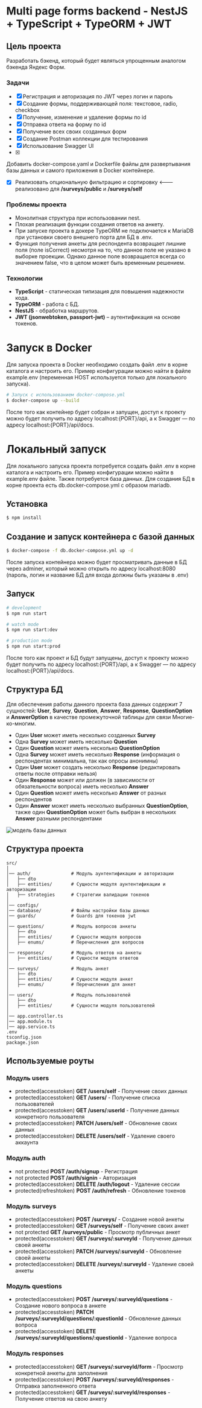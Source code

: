 # Multi page forms backend - NestJS + TypeScript + TypeORM + JWT

## Цель проекта

Разработать бэкенд, который будет являться упрощенным аналогом бэкенда Яндекс Форм.

### Задачи

- [X] Регистрация и авторизация по JWT через логин и пароль
- [X] Cоздание формы, поддерживающей поля: текстовое, radio, checkbox
- [X] Получение, изменение и удаление формы по id
- [X] Отправка ответа на форму по id
- [X] Получение всех своих созданных форм
- [X] Создание Postman коллекции для тестирования
- [X] Использование Swagger UI
- [X] 
Добавить docker-compose.yaml и Dockerfile файлы для развертывания базы данных и самого приложения в Docker контейнере.
- [X] Реализовать опциональную фильтрацию и сортировку    <--- реализовано для **/surveys/public** и **/surveys/self**

### Проблемы проекта

- Монолитная структура при использовании nest.
- Плохая реализация функции создания ответов на анкету.
- При запуске проекта в докере TypeORM не подключается к MariaDB при установки своего внешнего порта для БД в .env.
- Функция получения анкеты для респондента возвращает лишние поля (поле isCorrect) несмотря на то, что данное поле не указано в выборке проекции. Однако данное поле возвращается всегда со значением false, что в целом может быть временным решением.

### Технологии

- **TypeScript** - статическая типизация для повышения надежности кода.
- **TypeORM** - работа с БД.
- **NestJS** - обработка маршрутов.
- **JWT (jsonwebtoken, passport-jwt)** – аутентификация на основе токенов.

# Запуск в Docker

Для запуска проекта в Docker необходимо создать файл .env в корне каталога и настроить его. Пример конфигурации можно найти в файле example.env (переменная HOST используется только для локального запуска).
```bash
# Запуск с использованием docker-compose.yml
$ docker-compose up --build
```
После того как контейнер будет собран и запущен, доступ к проекту можно будет получить по адресу localhost:{PORT}/api, а к Swagger — по адресу localhost:{PORT}/api/docs.

# Локальный запуск

Для локального запуска проекта потребуется создать файл .env в корне каталога и настроить его. Пример конфигурации можно найти в example.env файле.
Также потребуется база данных. Для создания БД в корне проекта есть db.docker-compose.yml с образом mariadb.

## Установка

```bash
$ npm install
```

## Создание и запуск контейнера с базой данных

```bash
$ docker-compose -f db.docker-compose.yml up -d
```
После запуска контейнера можно будет просматривать данные в БД через adminer, который можно открыть по адресу localhost:8080 (пароль, логин и название БД для входа должны быть указаны в .env)

## Запуск

```bash
# development
$ npm run start

# watch mode
$ npm run start:dev

# production mode
$ npm run start:prod
```
После того как проект и БД будут запущены, доступ к проекту можно будет получить по адресу localhost:{PORT}/api, а к Swagger — по адресу localhost:{PORT}/api/docs.

## Структура БД

Для обеспечения работы данного проекта база данных содержит 7 сущностей: **User**, **Survey**, **Question**, **Answer**, **Response**, **QuestionOption** и **AnswerOption** в качестве промежуточной таблицы для связи Многие-ко-многим.
  - Один **User** может иметь несколько созданных **Survey**
  - Одна **Survey** может иметь несколько **Question**
  - Один **Question** может иметь несколько **QuestionOption**
  - Одна **Survey** может иметь несколько **Response** (информация о респондентах минимальна, так как опросы анонимны)
  - Один **User** может создать несколько **Response** (редактировать ответы после отправки нельзя)
  - Один **Response** может или должен (в зависимости от обязательности вопроса) иметь несколько **Answer**
  - Один **Question** может иметь несколько **Answer** от разных респондентов
  - Один **Answer** может иметь несколько выбранных **QuestionOption**, также один **QuestionOption** может быть выбран в нескольких **Answer** разными респондентами

![модель базы данных](db.schema.png)

## Структура проекта

```
src/
│
│── auth/               # Модуль аунтентификации и авторизации
│   ├── dto
│   ├── entities/       # Сущности модуля аунтентификации и авторизации
│   ├── strategies      # Стратегии валидации токенов
│
│── configs/
│── database/           # Файлы настройки базы данных
│── guards/             # Guards для токенов jwt
│
│── questions/          # Модуль вопросов анкеты
│   ├── dto
│   ├── entities/       # Сущности модуля вопросов
│   ├── enums/          # Перечисления для вопросов
│
│── responses/          # Модуль ответов на анкеты
│   ├── entities/       # Сущности модуля ответов
│
│── surveys/            # Модуль анкет
│   ├── dto
│   ├── entities/       # Сущности модуля анкет
│   ├── enums/          # Перечисления для анкет
│
│── users/              # Модуль пользователей
│   ├── dto
│   ├── entities/       # Сущности модуля пользователей
│
│── app.controller.ts
│── app.module.ts
│── app.service.ts
.env
tsconfig.json
package.json
```

## Используемые роуты

### Модуль users

- protected(accesstoken) **GET    /users/self**            - Получение своих данных
- protected(accesstoken) **GET    /users/**                - Получение списка пользователей
- protected(accesstoken) **GET    /users/:userId**         - Получение данных конкретного пользователя
- protected(accesstoken) **PATCH  /users/self**            - Обновление своих данных
- protected(accesstoken) **DELETE /users/self**            - Удаление своего аккаунта

### Модуль auth

- not protected            **POST    /auth/signup**    - Регистрация
- not protected            **POST    /auth/signin**    - Авторизация
- protected(accesstoken)   **DELETE  /auth/logout**    - Удаление сессии
- protected(refreshtoken)  **POST    /auth/refresh**   - Обновление токенов

### Модуль surveys

- protected(accesstoken)   **POST   /surveys/**                      - Создание новой анкеты
- protected(accesstoken)   **GET    /surveys/self**                  - Получение своих анкет
- not protected            **GET    /surveys/public**                - Просмотр публичных анкет
- protected(accesstoken)   **GET    /surveys/:surveyId**             - Получение данных своей анкеты
- protected(accesstoken)   **PATCH  /surveys/:surveyId**             - Обновление своей анкеты
- protected(accesstoken)   **DELETE /surveys/:surveyId**             - Удаление своей анкеты

### Модуль questions

- protected(accesstoken)   **POST   /surveys/:surveyId/questions**             - Создание нового вопроса в анкете
- protected(accesstoken)   **PATCH  /surveys/:surveyId/questions/:questionId** - Обновление данных вопроса
- protected(accesstoken)   **DELETE /surveys/:surveyId/questions/:questionId** - Удаление вопроса

### Модуль responses

- protected(accesstoken) **GET   /surveys/:surveyId/form**          - Просмотр конкретной анкеты для заполнения
- protected(accesstoken) **POST  /surveys/:surveyId/responses**     - Отправка заполненного ответа
- protected(accesstoken) **GET   /surveys/:surveyId/responses**     - Получение ответов на свою анкету